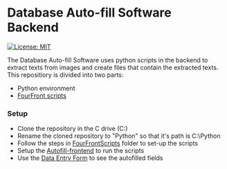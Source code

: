 # Database Auto-fill Software Backend
[![License: MIT](https://img.shields.io/badge/License-MIT-yellow.svg)](https://github.com/FourFront-Senior-Design/frontend/blob/master/Copyright)

The Database Auto-fill Software uses python scripts in the backend to extract texts from images and create files that contain the extracted texts. This repositiory is divided into two parts:
* Python environment
* [FourFront scripts](https://github.com/FourFront-Senior-Design/Autofill-pythonenv/tree/master/FourFrontScripts)

### Setup
* Clone the repository in the C drive (C:\)
* Rename the cloned repository to "Python" so that it's path is C:\Python
* Follow the steps in [FourFrontScripts](https://github.com/FourFront-Senior-Design/Autofill-pythonenv/tree/master/FourFrontScripts) folder to set-up the scripts
* Setup the [Autofill-frontend](https://github.com/FourFront-Senior-Design/Autofill-frontend) to run the scripts
* Use the [Data Entry Form](https://github.com/FourFront-Senior-Design/DataEntryForm) to see the autofilled fields
